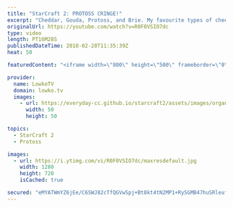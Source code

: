```yaml
---
title: "StarCraft 2: PROTOSS CRINGE!"
excerpt: "Cheddar, Gouda, Protoss, and Brie. My favourite types of cheese! Subscribe for more videos: http://lowko.tv/youtube The Zerg... Mothership?! https://goo.gl/bZtVFG  Easily one of the most cringy games of Protoss vs Protoss games I've ever uploaded... And it's awesome! Probe rushes, Cannon rushes, Dark"
originalUrl: https://youtube.com/watch?v=R0F0VSIO7dc
type: video
length: PT16M28S
publishedDateTime: 2018-02-28T11:35:39Z
heat: 50

featuredContent: "<iframe width=\"800\" height=\"500\" frameborder=\"0\" src=\"https://www.youtube.com/embed/R0F0VSIO7dc\" allow=\"accelerometer; autoplay; encrypted-media; gyroscope; picture-in-picture\" allowfullscreen></iframe>"

provider:
  name: LowkoTV
  domain: lowko.tv
  images:
    - url: https://everyday-cc.github.io/starcraft2/assets/images/organizations/lowko.tv-50x50.jpg
      width: 50
      height: 50

topics:
  - StarCraft 2
  - Protoss

images:
  - url: https://i.ytimg.com/vi/R0F0VSIO7dc/maxresdefault.jpg
    width: 1280
    height: 720
    isCached: true

secured: "eMYATWmYZ6jEe/C6SWJ82cTfQGVwSpj+Bt8kt4tN2MP1+RySGMB47huSRleufzed+IQQvfng2fgBwK5o1TaM2qP40luIJBg7KJ0uvGbbrsJ6P028xFVXy9IJt9fTj2atAXnJigUCk3YywfsErthuWMZXfFWbIlvj9nnN0Wf5GXHIuWU0mPCzb9xaDyLxz5FWqAjZdMFaiQtokj+5ipSGw7GMChdIWS2Fj+0+ZzwhkgKLMgqVimQz288yjWxJxdmZgpj1+XgCwWJ0BCl//GJ0ysJOKhGr1Wm+vhzzgXpJ8f81PRxhg8HaIqEBZK9uA61Zudv6KA+sA8Om5flhrFUT7e5x1pFfjGiAXZwbYNZHaF5OPoYuEYhaOyZb3S1EWX0vy4ICoUYiVo+oYzi1piBvTtMqBNBHF6LO/6xaTB2qStI=;PyaaNqdn0M784XTeVAxPwg=="
---
```


